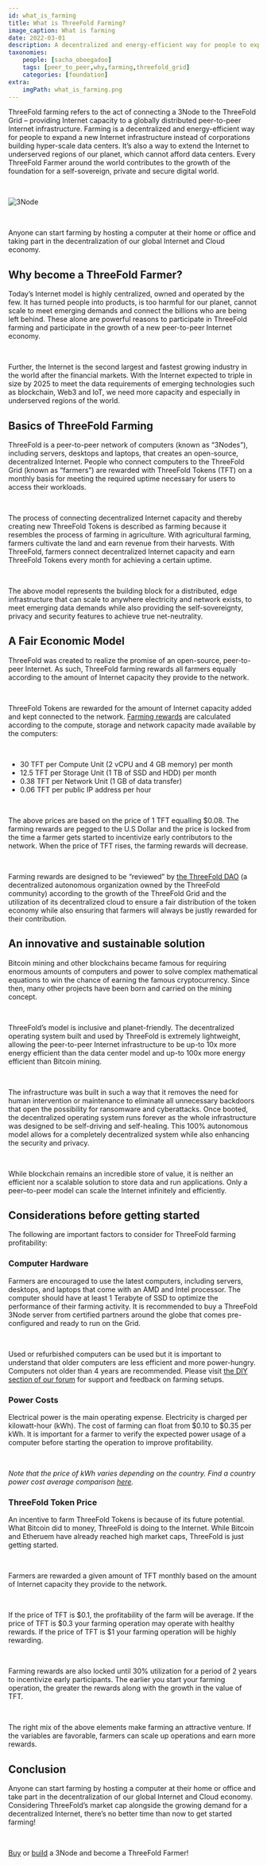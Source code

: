 ```yaml
---
id: what_is_farming
title: What is ThreeFold Farming?
image_caption: What is farming
date: 2022-03-01
description: A decentralized and energy-efficient way for people to expand a new Internet infrastructure.
taxonomies:
    people: [sacha_obeegadoo]
    tags: [peer_to_peer,why,farming,threefold_grid]
    categories: [foundation]
extra:
    imgPath: what_is_farming.png
---
```


ThreeFold farming refers to the act of connecting a 3Node to the ThreeFold Grid – providing Internet capacity to a globally distributed peer-to-peer Internet infrastructure. Farming is a decentralized and energy-efficient way for people to expand a new Internet infrastructure instead of corporations building hyper-scale data centers. It’s also a way to extend the Internet to underserved regions of our planet, which cannot afford data centers. Every ThreeFold Farmer around the world contributes to the growth of the foundation for a self-sovereign, private and secure digital world.

<br/>

![3Node](./3node_example.png)

<br/>

Anyone can start farming by hosting a computer at their home or office and taking part in the decentralization of our global Internet and Cloud economy.

## Why become a ThreeFold Farmer?

Today’s Internet model is highly centralized, owned and operated by the few. It has turned people into products, is too harmful for our planet, cannot scale to meet emerging demands and connect the billions who are being left behind. These alone are powerful reasons to participate in ThreeFold farming and participate in the growth of a new peer-to-peer Internet economy.

<br/>

Further, the Internet is the second largest and fastest growing industry in the world after the financial markets. With the Internet expected to triple in size by 2025 to meet the data requirements of emerging technologies such as blockchain, Web3 and IoT, we need more capacity and especially in underserved regions of the world.

## Basics of ThreeFold Farming

ThreeFold is a peer-to-peer network of computers (known as “3Nodes”), including servers, desktops and laptops, that creates an open-source, decentralized Internet. People who connect computers to the ThreeFold Grid (known as “farmers”) are rewarded with ThreeFold Tokens (TFT) on a monthly basis for meeting the required uptime necessary for users to access their workloads.

<br/>

The process of connecting decentralized Internet capacity and thereby creating new ThreeFold Tokens is described as farming because it resembles the process of farming in agriculture. With agricultural farming, farmers cultivate the land and earn revenue from their harvests. With ThreeFold, farmers connect decentralized Internet capacity and earn ThreeFold Tokens every month for achieving a certain uptime.

<br/>

The above model represents the building block for a distributed, edge infrastructure that can scale to anywhere electricity and network exists, to meet emerging data demands while also providing the self-sovereignty, privacy and security features to achieve true net-neutrality.

## A Fair Economic Model

ThreeFold was created to realize the promise of an open-source, peer-to-peer Internet. As such, ThreeFold farming rewards all farmers equally according to the amount of Internet capacity they provide to the network.

<br/>

ThreeFold Tokens are rewarded for the amount of Internet capacity added and kept connected to the network. [Farming rewards](https://library.threefold.me/info/threefold#/tfgrid/farming/threefold__farming_reward) are calculated according to the compute, storage and network capacity made available by the computers:

<br/>

- 30 TFT per Compute Unit (2 vCPU and 4 GB memory) per month
- 12.5 TFT per Storage Unit (1 TB of SSD and HDD) per month
- 0.38 TFT per Network Unit (1 GB of data transfer)
- 0.06 TFT per public IP address per hour 

<br/>

The above prices are based on the price of 1 TFT equalling $0.08. The farming rewards are pegged to the U.S Dollar and the price is locked from the time a farmer gets started to incentivize early contributors to the network. When the price of TFT rises, the farming rewards will decrease.

<br/>

Farming rewards are designed to be “reviewed” by [the ThreeFold DAO](https://library.threefold.me/info/threefold#/decentralization/dao/threefold__tfdao) (a decentralized autonomous organization owned by the ThreeFold community) according to the growth of the ThreeFold Grid and the utilization of its decentralized cloud to ensure a fair distribution of the token economy while also ensuring that farmers will always be justly rewarded for their contribution.

## An innovative and sustainable solution

Bitcoin mining and other blockchains became famous for requiring enormous amounts of computers and power to solve complex mathematical equations to win the chance of earning the famous cryptocurrency. Since then, many other projects have been born and carried on the mining concept.

<br/>

ThreeFold’s model is inclusive and planet-friendly. The decentralized operating system built and used by ThreeFold is extremely lightweight, allowing the peer-to-peer Internet infrastructure to be up-to 10x more energy efficient than the data center model and up-to 100x more energy efficient than Bitcoin mining.

<br/>

The infrastructure was built in such a way that it removes the need for human intervention or maintenance to eliminate all unnecessary backdoors that open the possibility for ransomware and cyberattacks. Once booted, the decentralized operating system runs forever as the whole infrastructure was designed to be self-driving and self-healing. This 100% autonomous model allows for a completely decentralized system while also enhancing the security and privacy.

<br/>

While blockchain remains an incredible store of value, it is neither an efficient nor a scalable solution to store data and run applications. Only a peer–to-peer model can scale the Internet infinitely and efficiently.

## Considerations before getting started

The following are important factors to consider for ThreeFold farming profitability: 

### Computer Hardware

Farmers are encouraged to use the latest computers, including servers, desktops, and laptops that come with an AMD and Intel processor. The computer should have at least 1 Terabyte of SSD to optimize the performance of their farming activity. It is recommended to buy a ThreeFold 3Node server from certified partners around the globe that comes pre-configured and ready to run on the Grid. 

<br/>

Used or refurbished computers can be used but it is important to understand that older computers are less efficient and more power-hungry. Computers not older than 4 years are recommended. Please visit [the DIY section of our forum](https://forum.threefold.io/c/farming/diy-farming/43) for support and feedback on farming setups.

### Power Costs

Electrical power is the  main operating expense. Electricity is charged per kilowatt-hour (kWh). The cost of farming can float from $0.10 to $0.35 per kWh. It is important for a farmer to verify the expected power usage of a computer before starting the operation to improve profitability.

<br/>

*Note that the price of kWh varies depending on the country. Find a country power cost average comparison [here](https://www.electricrate.com/data-center/electricity-prices-by-country/).*

### ThreeFold Token Price

An incentive to farm ThreeFold Tokens is because of its future potential. What Bitcoin did to money, ThreeFold is doing to the Internet. While Bitcoin and Etheruem have already reached high market caps, ThreeFold is just getting started.

<br/>

Farmers are rewarded a given amount of TFT monthly based on the amount of Internet capacity they provide to the network.

<br/>

If the price of TFT is $0.1, the profitability of the farm will be average. If the price of TFT is $0.3  your farming operation may operate with healthy rewards. If the price of TFT is $1 your farming operation will be highly rewarding.

<br/>

Farming rewards are also locked until 30% utilization for a period of 2 years to incentivize early participants. The earlier you start your farming operation, the greater the rewards along with the growth in the value of TFT.

<br/>

The right mix of the above elements make farming an attractive venture. If the variables are favorable, farmers can scale up operations and earn more rewards.

## Conclusion

Anyone can start farming by hosting a computer at their home or office and take part in the decentralization of our global Internet and Cloud economy. Considering ThreeFold’s market cap alongside the growing demand for a decentralized Internet, there’s no better time than now to get started farming!

<br/>

[Buy](https://shop.threefold.tech/) or [build](https://library.threefold.me/info/threefold#/tfgrid/farming/threefold__diy_guide) a 3Node and become a ThreeFold Farmer!